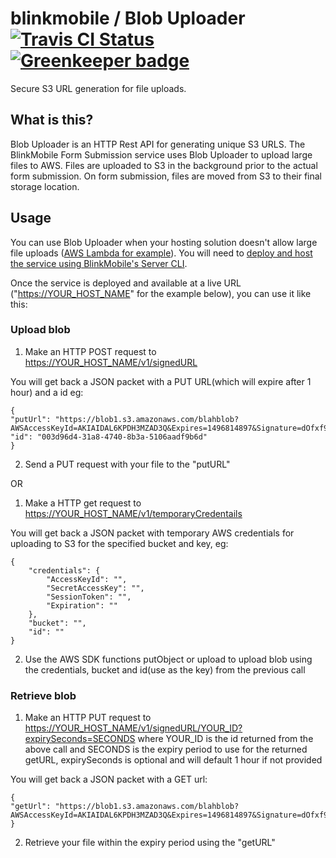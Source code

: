 # blinkmobile / Blob Uploader [![Travis CI Status](https://travis-ci.org/blinkmobile/blob-uploader.svg?branch=master)](https://travis-ci.org/blinkmobile/blob-uploader) [![Greenkeeper badge](https://badges.greenkeeper.io/blinkmobile/blob-uploader.svg)](https://greenkeeper.io/)
Secure S3 URL generation for file uploads.

## What is this?
Blob Uploader is an HTTP Rest API for generating unique S3 URLS. The BlinkMobile Form Submission service uses Blob Uploader to upload large files to AWS. Files are uploaded to S3 in the background prior to the actual form submission. On form submission, files are moved from S3 to their final storage location.

## Usage
You can use Blob Uploader when your hosting solution doesn't allow large file uploads ([AWS Lambda for example](http://docs.aws.amazon.com/lambda/latest/dg/limits.html)). You will need to [deploy and host the service using BlinkMobile's Server CLI](/docs/deployment.md).

Once the service is deployed and available at a live URL ("<https://YOUR_HOST_NAME>" for the example below), you can use it like this:

### Upload blob

1.  Make an HTTP POST request to <https://YOUR_HOST_NAME/v1/signedURL>

You will get back a JSON packet with a PUT URL(which will expire after 1 hour) and a id eg:

```
{
"putUrl": "https://blob1.s3.amazonaws.com/blahblob?AWSAccessKeyId=AKIAIDAL6KPDH3MZAD3Q&Expires=1496814897&Signature=dOfxf9LtO7kBa6n05h0%2Bt8RCtK0%3D",
"id": "003d96d4-31a8-4740-8b3a-5106aadf9b6d"
}
```
2.  Send a PUT request with your file to the "putURL"

OR

1.  Make a HTTP get request to <https://YOUR_HOST_NAME/v1/temporaryCredentails>

You will get back a JSON packet with temporary AWS credentials for uploading to S3 for the specified bucket and key, eg:

```
{
    "credentials": {
        "AccessKeyId": "",
        "SecretAccessKey": "",
        "SessionToken": "",
        "Expiration": ""
    },
    "bucket": "",
    "id": ""
}
```
2.  Use the AWS SDK functions putObject or upload to upload blob using the credentials, bucket and id(use as the key) from the previous call

### Retrieve blob
1.  Make an HTTP PUT request to <https://YOUR_HOST_NAME/v1/signedURL/YOUR_ID?expirySeconds=SECONDS> where YOUR_ID is the id returned from the above call and SECONDS is the expiry period to use for the returned getURL, expirySeconds is optional and will default 1 hour if not provided

You will get back a JSON packet with a GET url:

```
{
"getUrl": "https://blob1.s3.amazonaws.com/blahblob?AWSAccessKeyId=AKIAIDAL6KPDH3MZAD3Q&Expires=1496814897&Signature=dOfxf9LtO7kBa6n05h0%2Bt8RCtK0%3D"
}
```

2.  Retrieve your file within the expiry period using the "getURL"

